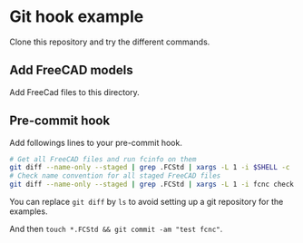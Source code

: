 # Git hook example

Clone this repository and try the different commands.

## Add FreeCAD models

Add FreeCad files to this directory.

## Pre-commit hook

Add followings lines to your pre-commit hook.

```sh
# Get all FreeCAD files and run fcinfo on them
git diff --name-only --staged | grep .FCStd | xargs -L 1 -i $SHELL -c 'fcinfo {} > {}.fcinfo && git add {}.fcinfo'
# Check name convention for all staged FreeCAD files
git diff --name-only --staged | grep .FCStd | xargs -L 1 -i fcnc check name_conv.ts '{}.fcinfo'
```

You can replace `git diff` by `ls` to avoid setting up a git repository for the
examples.

And then `touch *.FCStd && git commit -am "test fcnc"`.
